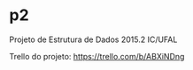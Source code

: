 # p2
Projeto de Estrutura de Dados 2015.2 IC/UFAL

Trello do projeto: https://trello.com/b/ABXiNDng
